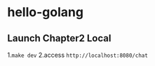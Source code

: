 # hello-golang

## Launch Chapter2 Local
1.```make dev```
2.access ``` http://localhost:8080/chat ```